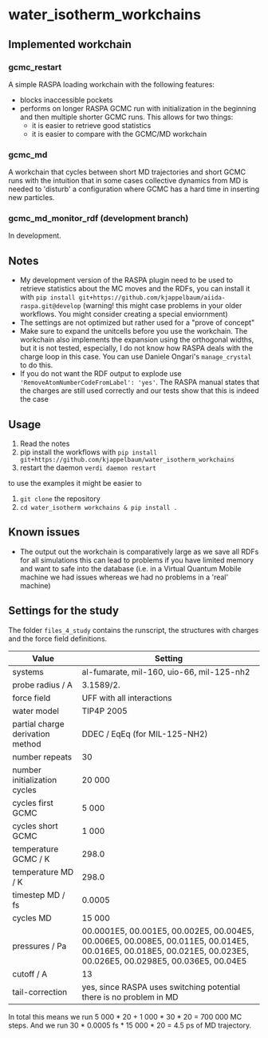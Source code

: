 # water_isotherm_workchains

## Implemented workchain
### gcmc_restart
A simple RASPA loading workchain with the following features:
* blocks inaccessible pockets 
* performs on longer RASPA GCMC run with initialization in the beginning and then multiple 
  shorter GCMC runs. This allows for two things:
  * it is easier to retrieve good statistics 
  * it is easier to compare with the GCMC/MD workchain
  
### gcmc_md 
A workchain that cycles between short MD trajectories and short GCMC runs with the intuition that in 
some cases collective dynamics from MD is needed to 'disturb' a configuration where GCMC has a hard
time in inserting new particles. 


### gcmc_md_monitor_rdf (development branch)
In development. 

## Notes
- My development version of the RASPA plugin need to be used to retrieve statistics about the MC moves 
  and the RDFs, you can install it with 
  `pip install git+https://github.com/kjappelbaum/aiida-raspa.git@develop` (warning! this might case problems 
  in your older workflows. You might consider creating a special enviornment)
- The settings are not optimized but rather used for a "prove of concept"
- Make sure to expand the unitcells before you use the workchain. The workchain also implements
  the expansion using the orthogonal widths, but it is not tested, especially, I do not know how RASPA
  deals with the charge loop in this case. You can use Daniele Ongari's `manage_crystal` to do this. 
- If you do not want the RDF output to explode use `'RemoveAtomNumberCodeFromLabel': 'yes'`. The RASPA
  manual states that the charges are still used correctly and our tests show that this is indeed the case

## Usage
1. Read the notes 
2. pip install the workflows with `pip install git+https://github.com/kjappelbaum/water_isotherm_workchains`   
3. restart the daemon `verdi daemon restart`

to use the examples it might be easier to 
1. `git clone` the repository
2. `cd water_isotherm workchains & pip install .`

## Known issues 
* The output out the workchain is comparatively large as we save all RDFs for all simulations 
  this can lead to problems if you have limited memory and want to safe into the database (i.e. in a 
  Virtual Quantum Mobile machine we had issues whereas we had no problems in a 'real' machine)
  
## Settings for the study 

The folder `files_4_study` contains the runscript, the structures with charges and the
force field definitions. 


| Value                     | Setting                   |
| --------------------------| --------------------------|
| systems                   | al-fumarate, mil-160, uio-66, mil-125-nh2 |
| probe radius / A          | 3.1589/2.                 |
| force field               | UFF with all interactions |
| water model               | TIP4P 2005                | 
| partial charge derivation method | DDEC / EqEq (for MIL-125-NH2) | 
| number repeats            | 30                        | 
| number initialization cycles | 20 000                 | 
| cycles first GCMC         | 5 000                     |
| cycles short GCMC         | 1 000                     | 
| temperature GCMC / K      | 298.0                     | 
| temperature MD  / K       | 298.0                     | 
| timestep MD / fs          | 0.0005                    |
| cycles MD                 | 15 000                    |
| pressures /  Pa           | 00.0001E5, 00.001E5, 00.002E5, 00.004E5, 00.006E5, 00.008E5, 00.011E5, 00.014E5, 00.016E5, 00.018E5, 00.021E5, 00.023E5, 00.026E5, 00.0298E5, 00.036E5, 00.04E5|
| cutoff / A                | 13                        |
| tail-correction           | yes, since RASPA uses switching potential there is no problem in MD |

In total this means we run 5 000 * 20 + 1 000 * 30 * 20 = 700 000 MC steps. 
And we run 30 * 0.0005 fs * 15 000 * 20 = 4.5 ps of MD trajectory.